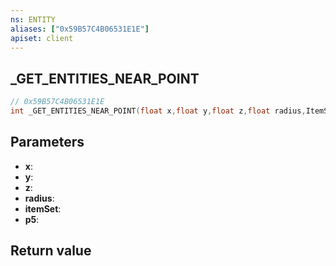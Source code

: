 ```yaml
---
ns: ENTITY
aliases: ["0x59B57C4B06531E1E"]
apiset: client
---
```

## _GET_ENTITIES_NEAR_POINT

```c
// 0x59B57C4B06531E1E
int _GET_ENTITIES_NEAR_POINT(float x,float y,float z,float radius,ItemSet itemSet,int p5);
```


## Parameters
* **x**:
* **y**:
* **z**:
* **radius**:
* **itemSet**:
* **p5**:

## Return value